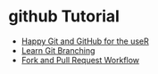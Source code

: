 # github Tutorial

+ [Happy Git and GitHub for the useR](https://happygitwithr.com/)
+ [Learn Git Branching](https://learngitbranching.js.org/)
+ [Fork and Pull Request Workflow](https://github.com/susam/gitpr)